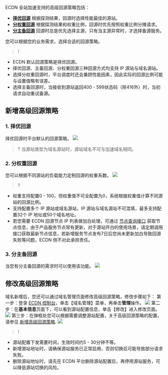 ECDN 全站加速支持的高级回源策略包括：  
- **[择优回源](#default)**
根据探测结果，回源时选择性能最佳的源站。
- **[分权重回源](#weight)**
根据探测结果和权重比例，回源时优先按照权重比例分摊请求。
- **[分主备回源](#master-backup)**
回源时总是优先选择主源，只有当主源异常时，才选择备源服务。

您可以根据您的业务需求，选择合适的回源策略。  
>!
- ECDN 默认回源策略是择优回源。
- 择优回源、主备回源、分权重回源三种回源方式均支持 IP 源站与域名源站。
- 选择分权重回源时，平台调度时还会兼顾性能因素，因此实际的回源比例可能与设置值略有误差。
- 选择主备回源时，当接收到源站返回400 - 599状态码（除416外）时，当初请求自动重试备源。


## 新增高级回源策略[](id:new)

### 1. 择优回源[](id:default)
择优回源时平台默认的回源策略。
![](https://main.qcloudimg.com/raw/4b734146feee2ca4f83cda263f9a1787.png)

>? 当源站类型为域名源站时，源站域名不可与加速域名相同。


### 2. 分权重回源[](id:weight)
您可以根据不同源站的负载能力定制回源的权重系数。
![](https://main.qcloudimg.com/raw/2645f7c578459563a5d18629f5d99a40.png)  

>?
- 权重支持配置0 - 100，但权重值不可全配置为0，系统根据权重值计算不同源站的回源比例。
- 支持配置多个 IP 源站或域名源站，IP 源站与域名源站不可混填，最多支持配置32个 IP 地址或50个域名地址。
- 若您需要 ECDN 回源节点 IP 列表做加白处理，可通过 [节点查询接口](https://cloud.tencent.com/document/product/570/49184) 获取节点信息，由于产品服务节点常有更新，对于源站开白的使用场景，请定期调用接口获取最新节点信息，若新增服务节点发布7日后您尚未更新加白导致回源失败等问题，ECDN 侧不对此承担责任。


### 3. 分主备回源[](id:master-backup)
当您有分主备回源的需求时可以使用该功能。
![](https://main.qcloudimg.com/raw/bce329e674245a932de6cc865ce1bb6c.png)

## 修改高级回源策略
域名新增后，您还可以通过域名管理页面修改高级回源策略，修改步骤如下：
第一步：登录 [ECDN 控制台](https://console.cloud.tencent.com/dsa)，单击【域名管理】菜单，再单击**管理**操作。
![](https://main.qcloudimg.com/raw/6cb9dc287ebd10bcc14048a513809f62.png)
第二步：在**基本信息**页面下，可以看到源站配置信息，单击【修改】进入修改页面。
![](https://main.qcloudimg.com/raw/965621cf9bcb5e63db495fe5db6be6a2.png)
第三步：在弹框处您可以根据需要调整源站配置，关于高级回源策略的配置，请参见 [新增高级回源策略](#new).
![](https://main.qcloudimg.com/raw/ca8773779da3e5a00cc4f01a6b120c71.png)

>!
- 源站配置下发需要时间，生效时间约5 - 30分钟不等。
- 新增源站地址时，请确保源站服务已正常启用，否则切换后可能导致部分请求失败。
- 删除源站地址时，请先在 ECDN 平台删除源站配置后，再停用源站服务，可以降低源站切换的风险。
